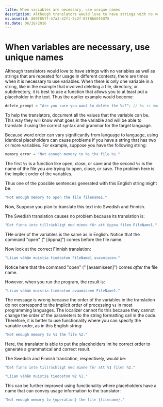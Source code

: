 ```yaml
---
title: When variables are necessary, use unique names
description: Although translators would love to have strings with no variables as well as strings that are repeated for usage in different contexts, there are times when it is necessary to use variables.
ms.assetid: 889f8577-b7a3-42f1-8c2f-07f8b60f6078
ms.date: 06/28/2016
---
```

# When variables are necessary, use unique names

Although translators would love to have strings with no variables as well as strings that are repeated for usage in different contexts, there are times when it is necessary to use variables.
When there is only one variable in a string, like in the example that involved deleting a file, directory, or subdirectory, it is best to use a function that allows you to at least put a placeholder in the text.
Thus the earlier example would become:

```cpp
delete_prompt = "Are you sure you want to delete the %s?"; // %s is one of 'file', 'folder', 'subfolder'
```

To help the translators, document all the values that the variable can be.
This way they will know what goes in the variable and will be able to translate it using the correct syntax and grammar for the target language.

Because word order can vary significantly from language to language, using identical placeholders can cause problems if you have a string that has two or more variables.
For example, suppose you have the following string:

```cpp
memory_error = "Not enough memory to %s the file %s."
```

The first `%s` is a function like open, close, or save and the second `%s` is the name of the file you are trying to open, close, or save.
The problem here is the implicit order of the variables.

Thus one of the possible sentences generated with this English string might be:

```cpp
"Not enough memory to open the file filename1."
```

Now, Suppose you plan to translate this text into Swedish and Finnish.

The Swedish translation causes no problem because its translation is:

```cpp
"Det finns inte tillräckligt med minne för att öppna filen FileName1."
```

THe order of the variables is the same as in English.
Notice that the command "open" (" [öppna]") comes before the file name.

Now look at the correct Finnish translation:

```cpp
"Liian vähän muistia tiedoston FileName1 avaamiseen."
```

Notice here that the command "open" (" [avaamiseen]") comes _after_ the file name.

However, when you run the program, the result is:

```cpp
"Liian vähän muistia tiedoston avaamiseen FileName1."
```

The message is wrong because the order of the variables in the translation do not correspond to the implicit order of  processing `%s` in most programming languages.
The localizer cannot fix this because they cannot change the order of the parameters to the string formatting call in the code.
Therefore, it is better to use functionality where you can specify the variable order, as in this English string:

```cpp
"Not enough memory to %1 the file %2."
```

Here, the translator is able to put the placeholders int he correct order to generate a grammatical and correct result.

The Swedish and Finnish translation, respectively, would be:

```cpp
"Det finns inte tillräckligt med minne för att %1 filen %2."

"Liian vähän muistia tiedoston %2 %1."
```

This can be further improved using functionality where placeholders have a name that can convey usage information to the translator:

```cpp
"Not enough memory to {operation} the file {filename}."
```